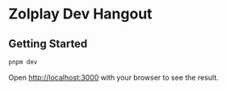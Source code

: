 # Zolplay Dev Hangout

## Getting Started

```bash
pnpm dev
```

Open [http://localhost:3000](http://localhost:3000) with your browser to see the result.
